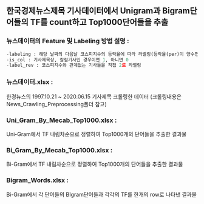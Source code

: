 ## 한국경제뉴스제목 기사데이터에서 Unigram과 Bigram단어들의 TF를 count하고 Top1000단어들을 추출

### 뉴스데이터의 Feature 및 Labeling 방법 설명 : 
```python
-labeling : 해당 날짜의 다음날 코스피지수의 등락율에 따라 라벨링(등락율(per)이 양수면 1, 음수면 0)
-is_col : 기사제목상, 칼럼기사인 경우이면 1, 아니면 0
-label_rev : 코스피지수와 관계없는 기사들을 직접 2로 라벨링
```

### 뉴스데이터.xlsx : 
한경뉴스의 1997.10.21 ~ 2020.06.15 기사제목 크롤링한 데이터 (크롤링내용은 News_Crawling_Preprocessing폴더 참고)

### Uni_Gram_By_Mecab_Top1000.xlsx : 
Uni-Gram에서 TF 내림차순으로 정렬하여 Top1000개의 단어들을 추출한 결과물

### Bi_Gram_By_Mecab_Top1000.xlsx : 
Bi-Gram에서 TF 내림차순으로 정렬하여 Top1000개의 단어들을 추출한 결과물

### Bigram_Words.xlsx : 
Bi-Gram에서 각 단어들의 BIgram단어들과 각각의 TF를 한개의 row로 나타낸 결과물
